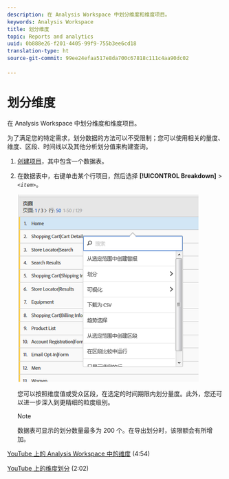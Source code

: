 ```yaml
---
description: 在 Analysis Workspace 中划分维度和维度项目。
keywords: Analysis Workspace
title: 划分维度
topic: Reports and analytics
uuid: 0b888e26-f201-4405-99f9-755b3ee6cd18
translation-type: ht
source-git-commit: 99ee24efaa517e8da700c67818c111c4aa90dc02

---
```



# 划分维度

在 Analysis Workspace 中划分维度和维度项目。

为了满足您的特定需求，划分数据的方法可以不受限制；您可以使用相关的量度、维度、区段、时间线以及其他分析划分值来构建查询。

1. [创建项目](/help/analyze/analysis-workspace/build-workspace-project/t-freeform-project.md)，其中包含一个数据表。
1. 在数据表中，右键单击某个行项目，然后选择 **[!UICONTROL Breakdown]** > *`<item>`*。

   ![步骤结果](assets/fa_data_table_actions.png)

   您可以按照维度值或受众区段，在选定的时间期限内划分量度。此外，您还可以进一步深入到更精细的粒度级别。

   >[!NOTE]
   >
   >数据表可显示的划分数量最多为 200 个。在导出划分时，该限额会有所增加。

[YouTube 上的 Analysis Workspace 中的维度](https://www.youtube.com/watch?v=P9W0hhIHhCs&amp;index=12&amp;list=PL2tCx83mn7GuNnQdYGOtlyCu0V5mEZ8sS) (4:54)

[YouTube 上的维度划分](https://www.youtube.com/watch?v=3mQ2HN7-lIc&amp;list=PL2tCx83mn7GuNnQdYGOtlyCu0V5mEZ8sS&amp;index=13) (2:02)

